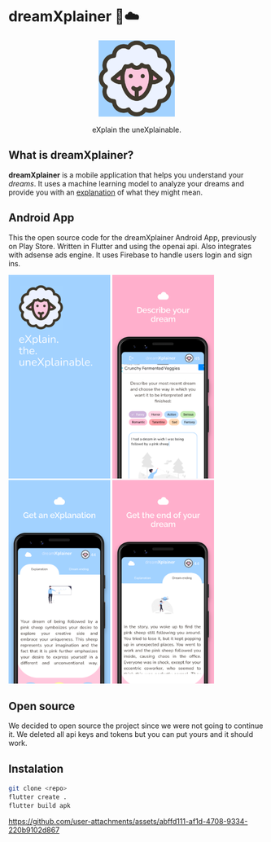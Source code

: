 # dreamXplainer 🐑☁️

<p align="center">
  <img src="./logo.png" width="150" />
</p>

<p align="center">
  eXplain the uneXplainable. 
</p>


## What is dreamXplainer?

**dreamXplainer** is a mobile application that helps you understand your _dreams_. It uses a machine learning model to analyze your dreams and provide you with an  <ins>explanation</ins> of what they might mean.


## Android App

This the open source code for the dreamXplainer Android App, previously on Play Store. Written in Flutter and using the openai api. Also integrates with adsense ads engine. It uses Firebase to handle users login and sign ins.

<p float="center">
  <img src="./screenshots/1.png" width="200" />
  <img src="./screenshots/2.png" width="200" /> 
  <img src="./screenshots/3.png" width="200" />
  <img src="./screenshots/4.png" width="200" />
</p>

## Open source

We decided to open source the project since we were not going to continue it. We deleted all api keys and tokens but you can put yours and it should work. 

## Instalation


```bash
git clone <repo> 
flutter create .
flutter build apk
``````


https://github.com/user-attachments/assets/abffd111-af1d-4708-9334-220b9102d867


